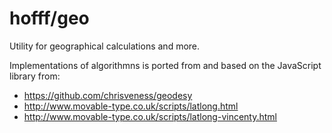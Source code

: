 hofff/geo
=========

Utility for geographical calculations and more.

Implementations of algorithmns is ported from and based on the JavaScript
library from:
- https://github.com/chrisveness/geodesy
- http://www.movable-type.co.uk/scripts/latlong.html
- http://www.movable-type.co.uk/scripts/latlong-vincenty.html
